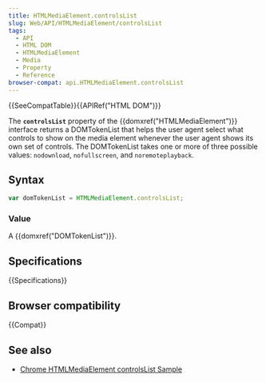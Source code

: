 ```yaml
---
title: HTMLMediaElement.controlsList
slug: Web/API/HTMLMediaElement/controlsList
tags:
  - API
  - HTML DOM
  - HTMLMediaElement
  - Media
  - Property
  - Reference
browser-compat: api.HTMLMediaElement.controlsList
---
```

{{SeeCompatTable}}{{APIRef("HTML DOM")}}

The **`controlsList`** property of the
{{domxref("HTMLMediaElement")}} interface returns a DOMTokenList that helps the user
agent select what controls to show on the media element whenever the user agent shows
its own set of controls. The DOMTokenList takes one or more of three possible values:
`nodownload`, `nofullscreen`, and `noremoteplayback`.

## Syntax

```js
var domTokenList = HTMLMediaElement.controlsList;
```

### Value

A {{domxref("DOMTokenList")}}.

## Specifications

{{Specifications}}

## Browser compatibility

{{Compat}}

## See also

- [Chrome HTMLMediaElement
  controlsList Sample](https://googlechrome.github.io/samples/media/controlslist.html)
